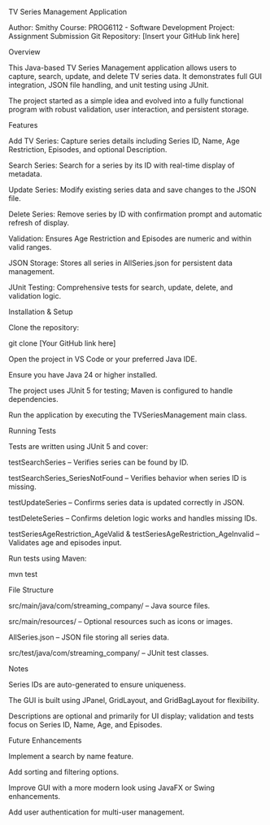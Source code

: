 TV Series Management Application

Author: Smithy
Course: PROG6112 - Software Development
Project: Assignment Submission
Git Repository: [Insert your GitHub link here]

Overview

This Java-based TV Series Management application allows users to capture, search, update, and delete TV series data. It demonstrates full GUI integration, JSON file handling, and unit testing using JUnit.

The project started as a simple idea and evolved into a fully functional program with robust validation, user interaction, and persistent storage.

Features

Add TV Series: Capture series details including Series ID, Name, Age Restriction, Episodes, and optional Description.

Search Series: Search for a series by its ID with real-time display of metadata.

Update Series: Modify existing series data and save changes to the JSON file.

Delete Series: Remove series by ID with confirmation prompt and automatic refresh of display.

Validation: Ensures Age Restriction and Episodes are numeric and within valid ranges.

JSON Storage: Stores all series in AllSeries.json for persistent data management.

JUnit Testing: Comprehensive tests for search, update, delete, and validation logic.

Installation & Setup

Clone the repository:

git clone [Your GitHub link here]


Open the project in VS Code or your preferred Java IDE.

Ensure you have Java 24 or higher installed.

The project uses JUnit 5 for testing; Maven is configured to handle dependencies.

Run the application by executing the TVSeriesManagement main class.

Running Tests

Tests are written using JUnit 5 and cover:

testSearchSeries – Verifies series can be found by ID.

testSearchSeries_SeriesNotFound – Verifies behavior when series ID is missing.

testUpdateSeries – Confirms series data is updated correctly in JSON.

testDeleteSeries – Confirms deletion logic works and handles missing IDs.

testSeriesAgeRestriction_AgeValid & testSeriesAgeRestriction_AgeInvalid – Validates age and episodes input.

Run tests using Maven:

mvn test

File Structure

src/main/java/com/streaming_company/ – Java source files.

src/main/resources/ – Optional resources such as icons or images.

AllSeries.json – JSON file storing all series data.

src/test/java/com/streaming_company/ – JUnit test classes.

Notes

Series IDs are auto-generated to ensure uniqueness.

The GUI is built using JPanel, GridLayout, and GridBagLayout for flexibility.

Descriptions are optional and primarily for UI display; validation and tests focus on Series ID, Name, Age, and Episodes.

Future Enhancements

Implement a search by name feature.

Add sorting and filtering options.

Improve GUI with a more modern look using JavaFX or Swing enhancements.

Add user authentication for multi-user management.
